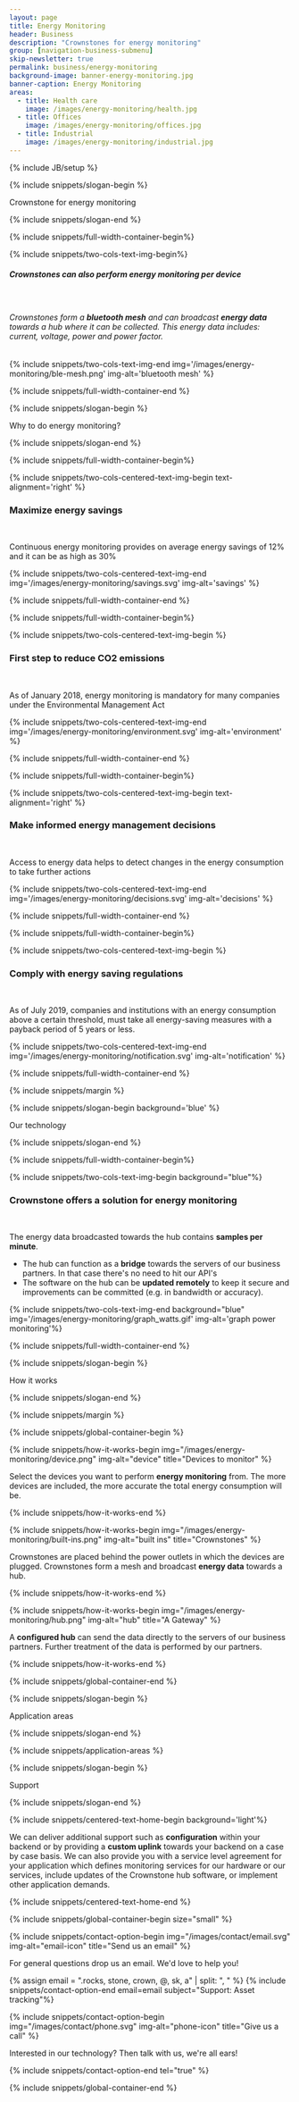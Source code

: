 ```yaml
---
layout: page
title: Energy Monitoring
header: Business
description: "Crownstones for energy monitoring"
group: [navigation-business-submenu]
skip-newsletter: true
permalink: business/energy-monitoring
background-image: banner-energy-monitoring.jpg
banner-caption: Energy Monitoring
areas:
  - title: Health care
    image: /images/energy-monitoring/health.jpg
  - title: Offices
    image: /images/energy-monitoring/offices.jpg
  - title: Industrial
    image: /images/energy-monitoring/industrial.jpg
---
```



{% include JB/setup %}


{% include snippets/slogan-begin %}

Crownstone for energy monitoring

{% include snippets/slogan-end %}


{% include snippets/full-width-container-begin%}

{% include snippets/two-cols-text-img-begin%}

##### Crownstones can also perform energy monitoring per device

<p>&nbsp;</p>  

###### Crownstones form a **bluetooth mesh** and can broadcast **energy data** towards a hub where it can be collected. This energy data includes: current, voltage, power and power factor.

{% include snippets/two-cols-text-img-end img='/images/energy-monitoring/ble-mesh.png' img-alt='bluetooth mesh' %}

{% include snippets/full-width-container-end %}



{% include snippets/slogan-begin %}

Why to do energy monitoring?

{% include snippets/slogan-end %}


{% include snippets/full-width-container-begin%}

{% include snippets/two-cols-centered-text-img-begin text-alignment='right' %}

### Maximize energy savings

<p>&nbsp;</p>

Continuous energy monitoring provides on average energy savings of 12% and it can be as high as 30%
 
{% include snippets/two-cols-centered-text-img-end img='/images/energy-monitoring/savings.svg' img-alt='savings' %}

{% include snippets/full-width-container-end %}


{% include snippets/full-width-container-begin%}

{% include snippets/two-cols-centered-text-img-begin %}

### First step to reduce CO2 emissions

<p>&nbsp;</p>

As of January 2018, energy monitoring is mandatory for many companies under the Environmental Management Act
 
{% include snippets/two-cols-centered-text-img-end img='/images/energy-monitoring/environment.svg' img-alt='environment' %}

{% include snippets/full-width-container-end %}


{% include snippets/full-width-container-begin%}

{% include snippets/two-cols-centered-text-img-begin text-alignment='right' %}

### Make informed energy management decisions

<p>&nbsp;</p>

Access to energy data helps to detect changes in the energy consumption to take further actions
 
{% include snippets/two-cols-centered-text-img-end img='/images/energy-monitoring/decisions.svg' img-alt='decisions' %}

{% include snippets/full-width-container-end %}


{% include snippets/full-width-container-begin%}

{% include snippets/two-cols-centered-text-img-begin %}

### Comply with energy saving regulations

<p>&nbsp;</p>

As of July 2019, companies and institutions with an energy consumption above a certain threshold, must take all energy-saving measures with a payback period of 5 years or less.
 
{% include snippets/two-cols-centered-text-img-end img='/images/energy-monitoring/notification.svg' img-alt='notification' %}

{% include snippets/full-width-container-end %}



{% include snippets/margin %}



{% include snippets/slogan-begin background='blue' %}

Our technology

{% include snippets/slogan-end %}



{% include snippets/full-width-container-begin%}

{% include snippets/two-cols-text-img-begin background="blue"%}

### Crownstone offers a solution for energy monitoring

<p>&nbsp;</p>

The energy data broadcasted towards the hub contains **samples per minute**.

- The hub can function as a **bridge** towards the servers of our business partners. In that case there's no need to hit our API's
- The software on the hub can be **updated remotely** to keep it secure and improvements can be committed (e.g. in bandwidth or accuracy).

{% include snippets/two-cols-text-img-end background="blue" img='/images/energy-monitoring/graph_watts.gif' img-alt='graph power monitoring'%}

{% include snippets/full-width-container-end %}



{% include snippets/slogan-begin %}

How it works

{% include snippets/slogan-end %}


{% include snippets/margin %}


{% include snippets/global-container-begin %}

{% include snippets/how-it-works-begin img="/images/energy-monitoring/device.png" img-alt="device" title="Devices to monitor" %}

Select the devices you want to perform **energy monitoring** from. The more devices are included, the more accurate the total energy consumption will be.

{% include snippets/how-it-works-end %}


{% include snippets/how-it-works-begin img="/images/energy-monitoring/built-ins.png" img-alt="built ins" title="Crownstones" %}

Crownstones are placed behind the power outlets in which the devices are plugged. Crownstones form a mesh and broadcast **energy data** towards a hub. 

{% include snippets/how-it-works-end %}


{% include snippets/how-it-works-begin img="/images/energy-monitoring/hub.png" img-alt="hub" title="A Gateway" %}

A **configured hub** can send the data directly to the servers of our business partners. Further treatment of the data is performed by our partners.

{% include snippets/how-it-works-end %}

{% include snippets/global-container-end %}



{% include snippets/slogan-begin %}

Application areas

{% include snippets/slogan-end %}


{% include snippets/application-areas %}



{% include snippets/slogan-begin %}

Support

{% include snippets/slogan-end %}


{% include snippets/centered-text-home-begin background='light'%}

We can deliver additional support such as **configuration** within your backend or by providing a **custom uplink** towards your backend on a case by case basis.
We can also provide you with a service level agreement for your application which defines monitoring services for our hardware or our services, include updates of the Crownstone hub software, or implement other application demands.

{% include snippets/centered-text-home-end %}


{% include snippets/global-container-begin size="small" %}

{% include snippets/contact-option-begin img="/images/contact/email.svg" img-alt="email-icon" title="Send us an email" %}

For general questions drop us an email. We'd love to help you!

{% assign email = ".rocks, stone, crown, @, sk, a" | split: ", "  %}
{% include snippets/contact-option-end email=email subject="Support: Asset tracking"%}


{% include snippets/contact-option-begin img="/images/contact/phone.svg" img-alt="phone-icon" title="Give us a call" %}

Interested in our technology? Then talk with us, we're all ears!

{% include snippets/contact-option-end tel="true" %}

{% include snippets/global-container-end %}